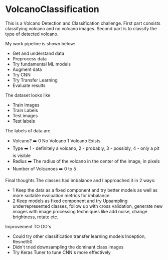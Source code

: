 # VolcanoClassification


This is a Volcano Detection and Classification challenge.
First part consists classifying volcano and no volcano images.
Second part is to classify the type of detected volcano.

My work pipeline is shown below:
- Get and understand data
- Preprocess data
- Try fundamental ML models
- Augment data
- Try CNN
- Try Transfer Learning
- Evaluate results

The dataset looks like
- Train Images
- Train Labels
- Test images
- Test labels

The labels of data are
- Volcano? ➡️ 0 No Volcano 1 Volcano Exists
- Type ➡️ 1 - definitely a volcano, 2 - probably, 3 - possibly, 4 - only a pit is visible
- Radius ➡️ The radius of the volcano in the center of the image, in pixels
- Number of Volcanoes ➡️ 0 to 5


Final thoughts
The classes had imbalance and I approached it in 2 ways: 
- 1 Keep the data as a fixed component and try better models as well as more suitable evaluation metrics for imbalance
- 2 Keep models as fixed component and try Upsampling underrepresented classes, follow up with cross validation, generate new images with image processing techniques like add noise, change brightness, rotate etc.


Improvement TO DO's
- Could try other classification transfer learning models Inception, Resnet50
- Didn't tried downsampling the dominant class images
- Try Keras Tuner to tune CNN's more effectively
